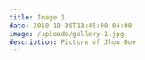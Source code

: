 ```yaml
---
title: Image 1
date: 2018-10-30T13:45:00-04:00
image: /uploads/gallery-1.jpg
description: Picture of Jhon Doe
---
```


